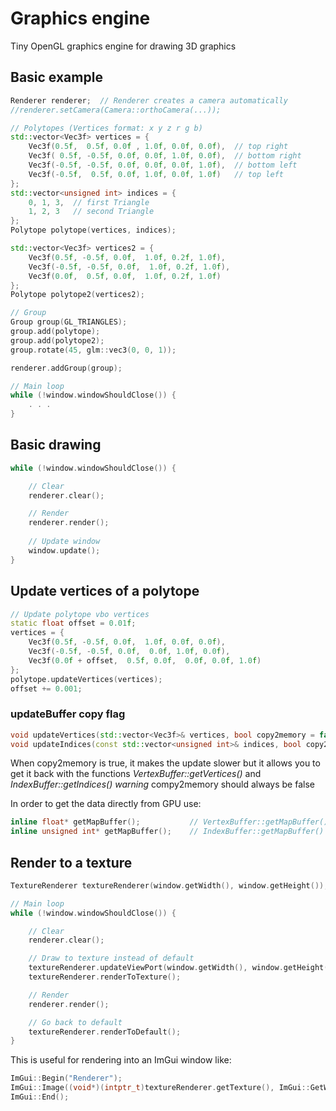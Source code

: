 # Graphics engine

Tiny OpenGL graphics engine for drawing 3D graphics

## Basic example

```cpp
Renderer renderer;  // Renderer creates a camera automatically
//renderer.setCamera(Camera::orthoCamera(...));

// Polytopes (Vertices format: x y z r g b)
std::vector<Vec3f> vertices = {
    Vec3f(0.5f,  0.5f, 0.0f , 1.0f, 0.0f, 0.0f),  // top right
    Vec3f( 0.5f, -0.5f, 0.0f, 0.0f, 1.0f, 0.0f),  // bottom right
    Vec3f(-0.5f, -0.5f, 0.0f, 0.0f, 0.0f, 1.0f),  // bottom left
    Vec3f(-0.5f,  0.5f, 0.0f, 1.0f, 0.0f, 1.0f)   // top left 
};
std::vector<unsigned int> indices = {
    0, 1, 3,  // first Triangle
    1, 2, 3   // second Triangle
};
Polytope polytope(vertices, indices);

std::vector<Vec3f> vertices2 = {
    Vec3f(0.5f, -0.5f, 0.0f,  1.0f, 0.2f, 1.0f),
    Vec3f(-0.5f, -0.5f, 0.0f,  1.0f, 0.2f, 1.0f),
    Vec3f(0.0f,  0.5f, 0.0f,  1.0f, 0.2f, 1.0f)
};
Polytope polytope2(vertices2);

// Group
Group group(GL_TRIANGLES);
group.add(polytope);
group.add(polytope2);
group.rotate(45, glm::vec3(0, 0, 1));

renderer.addGroup(group);

// Main loop
while (!window.windowShouldClose()) {
    . . .
}
```

## Basic drawing

```cpp
while (!window.windowShouldClose()) {

    // Clear
    renderer.clear();

    // Render
    renderer.render();
    
    // Update window
    window.update();
}
```

## Update vertices of a polytope
```cpp
// Update polytope vbo vertices
static float offset = 0.01f;
vertices = {
    Vec3f(0.5f, -0.5f, 0.0f,  1.0f, 0.0f, 0.0f),
    Vec3f(-0.5f, -0.5f, 0.0f,  0.0f, 1.0f, 0.0f),
    Vec3f(0.0f + offset,  0.5f, 0.0f,  0.0f, 0.0f, 1.0f)
};
polytope.updateVertices(vertices);
offset += 0.001;
```

### updateBuffer copy flag
```cpp
void updateVertices(std::vector<Vec3f>& vertices, bool copy2memory = false);
void updateIndices(const std::vector<unsigned int>& indices, bool copy2memory = false);
```
When copy2memory is true, it makes the update slower but it allows you to get it back with the functions *VertexBuffer::getVertices()* and *IndexBuffer::getIndices()*
*warning* compy2memory should always be false

In order to get the data directly from GPU use:
```cpp
inline float* getMapBuffer();           // VertexBuffer::getMapBuffer()
inline unsigned int* getMapBuffer();    // IndexBuffer::getMapBuffer()
```

## Render to a texture
```cpp
TextureRenderer textureRenderer(window.getWidth(), window.getHeight());

// Main loop
while (!window.windowShouldClose()) {

    // Clear
    renderer.clear();

    // Draw to texture instead of default
    textureRenderer.updateViewPort(window.getWidth(), window.getHeight());
    textureRenderer.renderToTexture();

    // Render
    renderer.render();

    // Go back to default
    textureRenderer.renderToDefault();	
}
```

This is useful for rendering into an ImGui window like:

```cpp
ImGui::Begin("Renderer");       
ImGui::Image((void*)(intptr_t)textureRenderer.getTexture(), ImGui::GetWindowSize());      
ImGui::End();
```